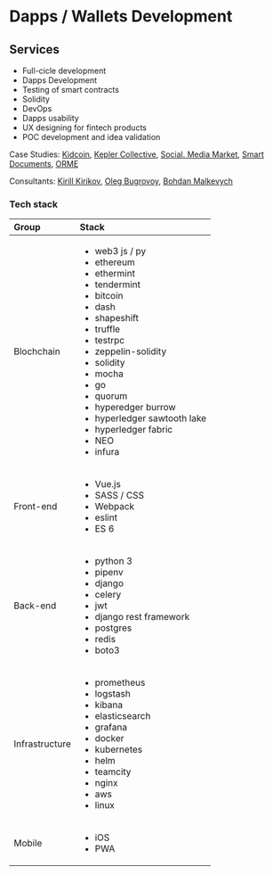 # Dapps / Wallets Development

## Services

* Full-cicle development
* Dapps Development
* Testing of smart contracts
* Solidity
* DevOps
* Dapps usability
* UX designing for fintech products
* POC development and idea validation

Case Studies: [Kidcoin](../case-studies/kidcoin.md), [Kepler Collective](../case-studies/kepler-collective.md), [Social. Media Market](../case-studies/social.-media-market.md), [Smart Documents](../case-studies/smart-documents.md), [ORME](../case-studies/orme.md)

Consultants: [Kirill Kirikov](../org/team/kirill-kirikov.md), [Oleg Bugrovoy](../org/team/oleg-bugrovoy.md), [Bohdan Malkevych](../org/team/bohdan-malkevych.md)

### Tech stack

<table>
  <thead>
    <tr>
      <th style="text-align:left">Group</th>
      <th style="text-align:left">Stack</th>
    </tr>
  </thead>
  <tbody>
    <tr>
      <td style="text-align:left">Blochchain</td>
      <td style="text-align:left">
        <p></p>
        <ul>
          <li>web3 js / py</li>
          <li>ethereum</li>
          <li>ethermint</li>
          <li>tendermint</li>
          <li>bitcoin</li>
          <li>dash</li>
          <li>shapeshift</li>
          <li>truffle</li>
          <li>testrpc</li>
          <li>zeppelin-solidity</li>
          <li>solidity</li>
          <li>mocha</li>
          <li>go</li>
          <li>quorum</li>
          <li>hyperedger burrow</li>
          <li>hyperledger sawtooth lake</li>
          <li>hyperledger fabric</li>
          <li>NEO</li>
          <li>infura</li>
        </ul>
      </td>
    </tr>
    <tr>
      <td style="text-align:left">Front-end</td>
      <td style="text-align:left">
        <p></p>
        <ul>
          <li>Vue.js</li>
          <li>SASS / CSS</li>
          <li>Webpack</li>
          <li>eslint</li>
          <li>ES 6</li>
        </ul>
      </td>
    </tr>
    <tr>
      <td style="text-align:left">Back-end</td>
      <td style="text-align:left">
        <p></p>
        <ul>
          <li>python 3</li>
          <li>pipenv</li>
          <li>django</li>
          <li>celery</li>
          <li>jwt</li>
          <li>django rest framework</li>
          <li>postgres</li>
          <li>redis</li>
          <li>boto3</li>
        </ul>
      </td>
    </tr>
    <tr>
      <td style="text-align:left">Infrastructure</td>
      <td style="text-align:left">
        <p></p>
        <ul>
          <li>prometheus</li>
          <li>logstash</li>
          <li>kibana</li>
          <li>elasticsearch</li>
          <li>grafana</li>
          <li>docker</li>
          <li>kubernetes</li>
          <li>helm</li>
          <li>teamcity</li>
          <li>nginx</li>
          <li>aws</li>
          <li>linux</li>
        </ul>
      </td>
    </tr>
    <tr>
      <td style="text-align:left">Mobile</td>
      <td style="text-align:left">
        <ul>
          <li>iOS</li>
          <li>PWA
            <br />
          </li>
        </ul>
      </td>
    </tr>
  </tbody>
</table>